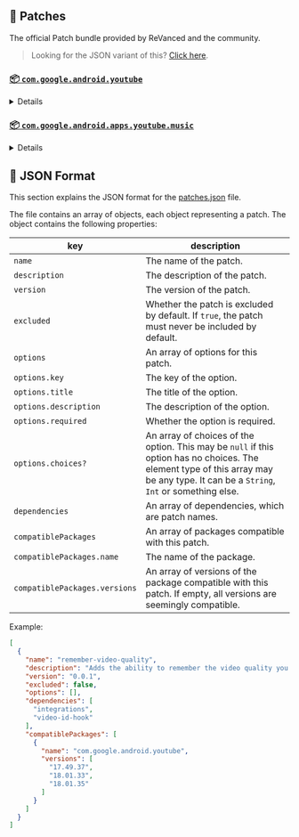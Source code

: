 ## 🧩 Patches

The official Patch bundle provided by ReVanced and the community.

> Looking for the JSON variant of this? [Click here](patches.json).

### [📦 `com.google.android.youtube`](https://play.google.com/store/apps/details?id=com.google.android.youtube)
<details>

| 💊 Patch | 📜 Description | 🏹 Target Version |
|:--------:|:--------------:|:-----------------:|
| `client-spoof` | Spoofs the YouTube client to prevent playback issues. | 18.01.35 |
| `custom-branding-icon-afn-blue` | Changes the YouTube launcher icon (Afn / Blue). | 18.01.35 |
| `custom-branding-icon-afn-red` | Changes the YouTube launcher icon (Afn / Red). | 18.01.35 |
| `custom-branding-icon-revancify` | Changes the YouTube launcher icon (Revancify). | 18.01.35 |
| `custom-branding-name` | Changes the YouTube launcher name to your choice (defaults to ReVanced Extended). | 18.01.35 |
| `custom-video-buffer` | Lets you change the buffers of videos. | 18.01.35 |
| `custom-video-speed` | Adds more video speed options. | 18.01.35 |
| `default-video-quality` | Adds ability to set default video quality settings. | 18.01.35 |
| `default-video-speed` | Adds ability to set default video speed settings. | 18.01.35 |
| `disable-haptic-feedback` | Disable haptic feedback when swiping. | 18.01.35 |
| `enable-external-browser` | Use an external browser to open the url. | 18.01.35 |
| `enable-hdr-auto-brightness` | Makes the brightness of HDR videos follow the system default. | 18.01.35 |
| `enable-minimized-playback` | Enables minimized and background playback. | 18.01.35 |
| `enable-old-layout` | Spoof the YouTube client version to use the old layout. | 18.01.35 |
| `enable-old-quality-layout` | Enables the original quality flyout menu. | 18.01.35 |
| `enable-old-seekbar-color` | Enable old seekbar color in dark mode. | 18.01.35 |
| `enable-open-links-directly` | Bypass URL redirects (youtube.com/redirect) when opening links in video descriptions. | 18.01.35 |
| `enable-seekbar-tapping` | Enables tap-to-seek on the seekbar of the video player. | 18.01.35 |
| `enable-tablet-miniplayer` | Enables the tablet mini player layout. | 18.01.35 |
| `enable-wide-searchbar` | Replaces the search icon with a wide search bar. This will hide the YouTube logo when active. | 18.01.35 |
| `force-premium-heading` | Forces premium heading on the home screen. | 18.01.35 |
| `header-switch` | Add switch to change header. | 18.01.35 |
| `hide-auto-captions` | Hide captions from being automatically enabled. | 18.01.35 |
| `hide-auto-player-popup-panels` | Hide automatic popup panels (playlist or live chat) on video player. | 18.01.35 |
| `hide-autoplay-button` | Hides the autoplay button in the video player. | 18.01.35 |
| `hide-button-container` | Adds options to hide action buttons under a video. | 18.01.35 |
| `hide-cast-button` | Hides the cast button in the video player. | 18.01.35 |
| `hide-channel-watermark` | Hides creator's watermarks on videos. | 18.01.35 |
| `hide-comment-component` | Adds options to hide comment component under a video. | 18.01.35 |
| `hide-create-button` | Hides the create button in the navigation bar. | 18.01.35 |
| `hide-crowdfunding-box` | Hides the crowdfunding box between the player and video description. | 18.01.35 |
| `hide-email-address` | Hides the email address in the account switcher. | 18.01.35 |
| `hide-endscreen-cards` | Hides the suggested video cards at the end of a video in fullscreen. | 18.01.35 |
| `hide-endscreen-overlay` | Hide endscreen overlay on swipe controls. | 18.01.35 |
| `hide-filmstrip-overlay` | Hide flimstrip overlay on swipe controls. | 18.01.35 |
| `hide-flyout-panel` | Adds options to hide player settings flyout panel. | 18.01.35 |
| `hide-fullscreen-buttoncontainer` | Hides the button containers in fullscreen. | 18.01.35 |
| `hide-general-ads` | Hooks the method which parses the bytes into a ComponentContext to filter components. | 18.01.35 |
| `hide-info-cards` | Hides info-cards in videos. | 18.01.35 |
| `hide-mix-playlists` | Removes mix playlists from home feed and video player. | 18.01.35 |
| `hide-pip-notification` | Disable pip notification when you first launch pip mode. | 18.01.35 |
| `hide-player-captions-button` | Hides the captions button in the video player. | 18.01.35 |
| `hide-player-overlay-filter` | Hide the suggested actions bar inside the player. | 18.01.35 |
| `hide-shorts-button` | Hides the shorts button in the navigation bar. | 18.01.35 |
| `hide-shorts-component` | Hides other Shorts components. | 18.01.35 |
| `hide-startup-shorts-player` | Disables playing YouTube Shorts when launching YouTube. | 18.01.35 |
| `hide-stories` | Hides YouTube Stories shelf on the feed. | 18.01.35 |
| `hide-suggested-actions` | Hide the suggested actions bar inside the player. | 18.01.35 |
| `hide-time-and-seekbar` | Hides progress bar and time counter on videos. | 18.01.35 |
| `hide-video-ads` | Removes ads in the video player. | 18.01.35 |
| `layout-switch` | Tricks the dpi to use some tablet/phone layouts. | 18.01.35 |
| `materialyou` | Enables MaterialYou theme for Android 12+ | 18.01.35 |
| `microg-support` | Allows YouTube ReVanced to run without root and under a different package name with Vanced MicroG. | 18.01.35 |
| `optimize-resource` | Removes duplicate resources and adds missing translation files from YouTube. | 18.01.35 |
| `overlay-buttons` | Add overlay buttons for ReVanced Extended. | 18.01.35 |
| `remove-player-button-background` | Removes the background from the video player buttons. | 18.01.35 |
| `return-youtube-dislike` | Shows the dislike count of videos using the Return YouTube Dislike API. | 18.01.35 |
| `settings` | Applies mandatory patches to implement ReVanced settings into the application. | 18.01.35 |
| `sponsorblock` | Integrate SponsorBlock. | 18.01.35 |
| `swipe-controls` | Adds volume and brightness swipe controls. | 18.01.35 |
| `theme` | Applies a custom theme (default: amoled). | 18.01.35 |
| `translations` | Add Crowdin Translations | 18.01.35 |
</details>

### [📦 `com.google.android.apps.youtube.music`](https://play.google.com/store/apps/details?id=com.google.android.apps.youtube.music)
<details>

| 💊 Patch | 📜 Description | 🏹 Target Version |
|:--------:|:--------------:|:-----------------:|
| `background-play` | Enables playing music in the background. | all |
| `client-spoof-music` | Spoofs the YouTube Music client. | all |
| `custom-branding-music-red` | Changes the YouTube Music launcher icon to your choice (defaults to ReVanced Red). | all |
| `custom-branding-music-revancify` | Changes the YouTube Music launcher icon to your choice (Revancify). | all |
| `enable-black-navbar` | Sets the navigation bar color to black. | all |
| `enable-color-match-player` | Matches the fullscreen player color with the minimized one. | all |
| `enable-force-minimized-player` | Permanently keep player minimized even if another track is played. | all |
| `enable-force-shuffle` | Enable force shuffle even if another track is played. | all |
| `enable-opus-codec` | Enable opus codec when playing audio. | all |
| `enable-tablet-mode` | Enable landscape mode on phone. | all |
| `enable-zen-mode` | Adds a grey tint to the video player to reduce eye strain. | all |
| `exclusive-audio-playback` | Enables the option to play music without video. | all |
| `hide-compact-header` | Hides the music category bar at the top of the homepage. | all |
| `hide-get-premium` | Removes all "Get Premium" evidences from the avatar menu. | all |
| `hide-music-ads` | Removes ads in the music player. | all |
| `hide-music-cast-button` | Hides the cast button in the video player and header | all |
| `hide-taste-builder` | Removes the "Tell us which artists you like" card from the home screen. | all |
| `hide-upgrade-button` | Removes the upgrade tab from the pivot bar. | all |
| `minimized-playback-music` | Enables minimized playback on Kids music. | all |
| `music-microg-support` | Allows YouTube Music ReVanced to run without root and under a different package name. | all |
| `music-settings` | Adds settings for ReVanced to YouTube Music. | all |
| `optimize-resource-music` | Remove unnecessary resources. | all |
| `translations-music` | Add Crowdin Translations for YouTube Music | all |
</details>



## 📝 JSON Format

This section explains the JSON format for the [patches.json](patches.json) file.

The file contains an array of objects, each object representing a patch. The object contains the following properties:

| key                           | description                                                                                                                                                                           |
|-------------------------------|---------------------------------------------------------------------------------------------------------------------------------------------------------------------------------------|
| `name`                        | The name of the patch.                                                                                                                                                                |
| `description`                 | The description of the patch.                                                                                                                                                         |
| `version`                     | The version of the patch.                                                                                                                                                             |
| `excluded`                    | Whether the patch is excluded by default. If `true`, the patch must never be included by default.                                                                                     |
| `options`                     | An array of options for this patch.                                                                                                                                                   |
| `options.key`                 | The key of the option.                                                                                                                                                                |
| `options.title`               | The title of the option.                                                                                                                                                              |
| `options.description`         | The description of the option.                                                                                                                                                        |
| `options.required`            | Whether the option is required.                                                                                                                                                       |
| `options.choices?`            | An array of choices of the option. This may be `null` if this option has no choices. The element type of this array may be any type. It can be a `String`, `Int` or something else.   |
| `dependencies`                | An array of dependencies, which are patch names.                                                                                                                                      |
| `compatiblePackages`          | An array of packages compatible with this patch.                                                                                                                                      |
| `compatiblePackages.name`     | The name of the package.                                                                                                                                                              |
| `compatiblePackages.versions` | An array of versions of the package compatible with this patch. If empty, all versions are seemingly compatible.                                                                      |

Example:

```json
[
  {
    "name": "remember-video-quality",
    "description": "Adds the ability to remember the video quality you chose in the video quality flyout.",
    "version": "0.0.1",
    "excluded": false,
    "options": [],
    "dependencies": [
      "integrations",
      "video-id-hook"
    ],
    "compatiblePackages": [
      {
        "name": "com.google.android.youtube",
        "versions": [
          "17.49.37",
          "18.01.33",
          "18.01.35"
        ]
      }
    ]
  }
]
```